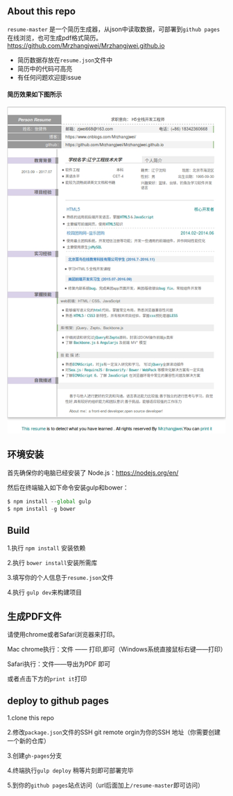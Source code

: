 ## About this repo

`resume-master` 是一个简历生成器，从json中读取数据，可部署到`github pages` 在线浏览，也可生成pdf格式简历。https://github.com/Mrzhangjwei/Mrzhangjwei.github.io

 - 简历数据存放在`resume.json`文件中
 - 简历中的代码可高亮
 - 有任何问题欢迎提issue

#### 简历效果如下图所示

![](src/img/resume.jpg)

## 环境安装

首先确保你的电脑已经安装了
Node.js：https://nodejs.org/en/

然后在终端输入如下命令安装gulp和bower：

```js
$ npm install --global gulp
$ npm install -g bower
```

## Build

 1.执行 `npm install` 安装依赖

 2.执行 `bower install`安装所需库

 3.填写你的个人信息于`resume.json`文件

 4.执行 `gulp dev`来构建项目

## 生成PDF文件

请使用chrome或者Safari浏览器来打印。

Mac chrome执行：文件 —— 打印,即可（Windows系统直接鼠标右键——打印）

Safari执行：文件——导出为PDF 即可

或者点击下方的`print it`打印
## deploy to github pages

1.clone this repo

2.修改`package.json`文件的SSH git remote orgin为你的SSH 地址（你需要创建一个新的仓库）

3.创建`gh-pages`分支

4.终端执行`gulp deploy` 稍等片刻即可部署完毕

5.到你的`github pages`站点访问（url后面加上`/resume-master`即可访问）
